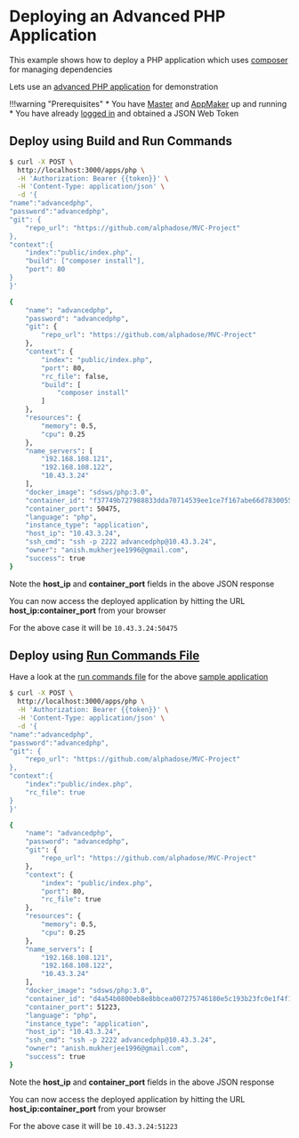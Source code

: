 # Deploying an Advanced PHP Application

This example shows how to deploy a PHP application which uses [composer](https://getcomposer.org/) for managing dependencies

Lets use an [advanced PHP application](https://github.com/alphadose/MVC-Project) for demonstration

!!!warning "Prerequisites"
    * You have [Master](/configurations/master/) and [AppMaker](/configurations/appmaker/) up and running
    * You have already [logged in](/examples/login/) and obtained a JSON Web Token


## Deploy using Build and Run Commands

```bash
$ curl -X POST \
  http://localhost:3000/apps/php \
  -H 'Authorization: Bearer {{token}}' \
  -H 'Content-Type: application/json' \
  -d '{
"name":"advancedphp",
"password":"advancedphp",
"git": {
	"repo_url": "https://github.com/alphadose/MVC-Project"
},
"context":{
    "index":"public/index.php",
    "build": ["composer install"],
    "port": 80
}
}'

{
    "name": "advancedphp",
    "password": "advancedphp",
    "git": {
        "repo_url": "https://github.com/alphadose/MVC-Project"
    },
    "context": {
        "index": "public/index.php",
        "port": 80,
        "rc_file": false,
        "build": [
            "composer install"
        ]
    },
    "resources": {
        "memory": 0.5,
        "cpu": 0.25
    },
    "name_servers": [
        "192.168.108.121",
        "192.168.108.122",
        "10.43.3.24"
    ],
    "docker_image": "sdsws/php:3.0",
    "container_id": "f37749b727988833dda70714539ee1ce7f167abe66d78300553f6843a8af39e2",
    "container_port": 50475,
    "language": "php",
    "instance_type": "application",
    "host_ip": "10.43.3.24",
    "ssh_cmd": "ssh -p 2222 advancedphp@10.43.3.24",
    "owner": "anish.mukherjee1996@gmail.com",
    "success": true
}
```

Note the **host_ip** and **container_port** fields in the above JSON response

You can now access the deployed application by hitting the URL **host_ip:container_port** from your browser

For the above case it will be `10.43.3.24:50475` 

## Deploy using [Run Commands File](/configurations/global/#run-commands-file)

Have a look at the [run commands file](https://github.com/alphadose/MVC-Project/blob/master/Gasperfile.txt) for the above [sample application](https://github.com/alphadose/MVC-Project)

```bash
$ curl -X POST \
  http://localhost:3000/apps/php \
  -H 'Authorization: Bearer {{token}}' \
  -H 'Content-Type: application/json' \
  -d '{
"name":"advancedphp",
"password":"advancedphp",
"git": {
	"repo_url": "https://github.com/alphadose/MVC-Project"
},
"context":{
    "index":"public/index.php",
    "rc_file": true
}
}'

{
    "name": "advancedphp",
    "password": "advancedphp",
    "git": {
        "repo_url": "https://github.com/alphadose/MVC-Project"
    },
    "context": {
        "index": "public/index.php",
        "port": 80,
        "rc_file": true
    },
    "resources": {
        "memory": 0.5,
        "cpu": 0.25
    },
    "name_servers": [
        "192.168.108.121",
        "192.168.108.122",
        "10.43.3.24"
    ],
    "docker_image": "sdsws/php:3.0",
    "container_id": "d4a54b0800eb8e8bbcea007275746180e5c193b23fc0e1f4f184abf9b984165b",
    "container_port": 51223,
    "language": "php",
    "instance_type": "application",
    "host_ip": "10.43.3.24",
    "ssh_cmd": "ssh -p 2222 advancedphp@10.43.3.24",
    "owner": "anish.mukherjee1996@gmail.com",
    "success": true
}
```

Note the **host_ip** and **container_port** fields in the above JSON response

You can now access the deployed application by hitting the URL **host_ip:container_port** from your browser

For the above case it will be `10.43.3.24:51223`
